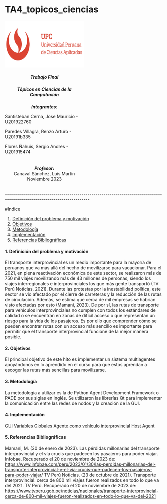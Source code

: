 # TA4_topicos_ciencias
<div style="width: 100%; clear: both;">
<div style="float: center; width: 50%;">
<img src="/assets/upc_logo.png", align="center" style="height: 150px; width: 400px;>
</div>

<div style="float: right; width: 50%;">
<h5 style="margin: 0; padding-top: 22px; text-align:center;">Trabajo Final </h5>
<h5 style="margin: 0; padding-top: 22px; text-align:center;">Tópicos en Ciencias de la Computación </h5>
<div>
<h5 style="margin: 0; padding-top: 22px; text-align:center;">Integrantes: </h5>

<p>Santisteban Cerna, Jose Mauricio - U201922760</p>
<p>Paredes Villagra, Renzo Arturo - U20191b335</p>
<p>Flores Ñahuis, Sergio Andres - U201915474</p>
</div>


<h5 style="margin: 0; padding-top: 22px; text-align:center;">Profesor: </h5>
<p style="margin: 0; text-align:center;">Canaval Sánchez, Luis Martin</p>
<p style="margin: 0; text-align:center;">Noviembre 2023</p>
</div>
<div style="width:100%;">&nbsp;</div>
<p>------------------------------------------------------------------------------------------------------------------------</p>
#Indice

1. [Definición del problema y motivación](#data1)
2. [Objetivos](#data2)
3. [Metodología](#data3)
4. [Implementación](#data4)
5. [Referencias Bibliográficas](#data5)

#### 1. Definición del problema y motivación <a name="data1"></a>
El transporte interprovincial es un medio importante para la mayoría de peruanos que va más allá del hecho de movilizarse para vacacionar. Para el 2021, en plena reactivación económica de este sector, se realizaron más de 750 mil viajes movilizando más de 43 millones de personas, siendo los viajes interregionales e interprovinciales los que más gente transportó (TV Perú Noticias, 2021). Durante las protestas por la inestabilidad política, este sector se vio afectado por el cierre de carreteras y la reducción de las rutas de circulación. Además, se estima que cerca de mil empresas se habrían visto afectadas por esto (Mamani, 2023). De por sí, las rutas de transporte para vehículos interprovinciales no cumplen con todos los estándares de calidad o se encuentran en zonas de difícil acceso o que representan un riesgo para la vida de los pasajeros. Es por ello que comprender cómo se pueden encontrar rutas con un acceso más sencillo es importante para permitir que el transporte interprovincial funcione de la mejor manera posible.

#### 2. Objetivos  <a name="data2"></a>
El principal objetivo de este hito es implementar un sistema multiagentes apoyándonos en lo aprendido en el curso para que estos aprendan a escoger las rutas más sencillas para movilizarse.
#### 3. Metodología  <a name="data3"></a>
La metodología a utilizar es la de Python Agent Development Framework o PADE por sus siglas en inglés. Se utilizaron las librerías Qt para implementar la comunicación entre las redes de nodos y la creación de la GUI.
#### 4. Implementación  <a name="data4"></a>
 [GUI](/gui.py)
 [Variables Globales](/globals.py)
 [Agente como vehículo interprovincial](/truckagent.py)
 [Host Agent](/hostagent.py)

#### 5. Referencias Bibliográficas  <a name="data5"></a>
Mamani, M. (30 de enero de 2023). Las pérdidas millonarias del transporte interprovincial y el vía crucis que padecen los pasajeros para poder viajar. Infobae. Recuperado el 20 de noviembre de 2023 de: https://www.infobae.com/peru/2023/01/30/las-perdidas-millonarias-del-transporte-interprovincial-y-el-via-crucis-que-padecen-los-pasajeros-para-poder-viajar/ 
TV Perú Noticias. (23 de octubre de 2021). Transporte interprovincial: cerca de 800 mil viajes fueron realizados en todo lo que va del 2021. TV Perú. Recuperado el 20 de noviembre de 2023 de: https://www.tvperu.gob.pe/noticias/nacionales/transporte-interprovincial-cerca-de-800-mil-viajes-fueron-realizados-en-todo-lo-que-va-del-2021 
